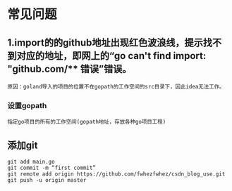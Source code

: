 # 常见问题

## 1.import的的github地址出现红色波浪线，提示找不到对应的地址，即网上的“go can't find import: "github.com/** 错误”错误。

    原因：goland导入的项目的位置不在gopath的工作空间的src目录下，因此idea无法工作。


### 设置gopath

    指定go项目的所有的工作空间(gopath地址，存放各种go项目工程)


## 添加git

    git add main.go
    git commit -m “first commit”
    git remote add origin https://github.com/fwhezfwhez/csdn_blog_use.git
    git push -u origin master